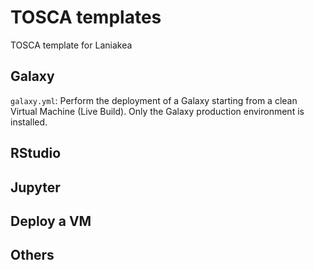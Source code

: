 # TOSCA templates

TOSCA template for Laniakea

## Galaxy

`galaxy.yml`: Perform the deployment of a Galaxy starting from a clean Virtual Machine (Live Build). Only the Galaxy production environment is installed.



## RStudio

## Jupyter

## Deploy a VM

## Others

